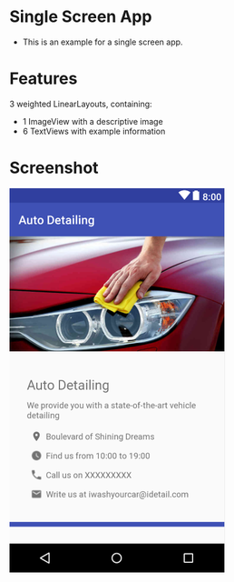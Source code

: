 # Single Screen App

- This is an example for a single screen app.


# Features 

3 weighted LinearLayouts, containing:
- 1 ImageView with a descriptive image
- 6 TextViews with example information


# Screenshot
![screenshot](https://github.com/emgperez/android-projects/blob/master/Screenshots/SingleScreenApp/Screenshot.PNG)


